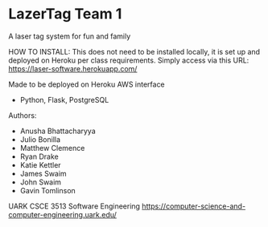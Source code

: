 # LazerTag Team 1
A laser tag system for fun and family

HOW TO INSTALL:
	This does not need to be installed locally, it is set up and deployed on Heroku per class requirements.
	Simply access via this URL:
	https://laser-software.herokuapp.com/

Made to be deployed on Heroku AWS interface
 - Python, Flask, PostgreSQL

Authors:
 - Anusha Bhattacharyya
 - Julio Bonilla
 - Matthew Clemence
 - Ryan Drake
 - Katie Kettler
 - James Swaim
 - John Swaim
 - Gavin Tomlinson

UARK CSCE 3513 Software Engineering
https://computer-science-and-computer-engineering.uark.edu/